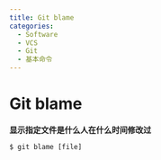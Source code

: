 ```yaml
---
title: Git blame
categories:
  - Software
  - VCS
  - Git
  - 基本命令
---
```

# Git blame

**显示指定文件是什么人在什么时间修改过**

```shell
$ git blame [file]
```

